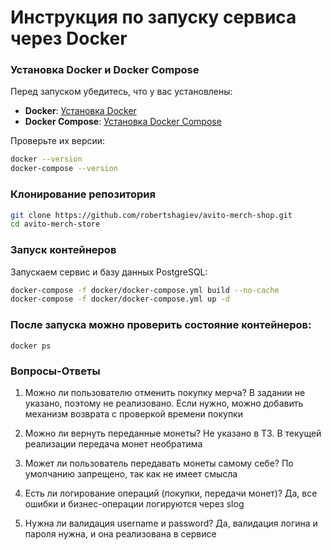 # Инструкция по запуску сервиса через Docker

### Установка Docker и Docker Compose
Перед запуском убедитесь, что у вас установлены:
- **Docker**: [Установка Docker](https://docs.docker.com/engine/install/)
- **Docker Compose**: [Установка Docker Compose](https://docs.docker.com/compose/install/)

Проверьте их версии:
```sh
docker --version
docker-compose --version
```

### Клонирование репозитория
```sh
git clone https://github.com/robertshagiev/avito-merch-shop.git
cd avito-merch-store
```
### Запуск контейнеров
Запускаем сервис и базу данных PostgreSQL:
```sh
docker-compose -f docker/docker-compose.yml build --no-cache
docker-compose -f docker/docker-compose.yml up -d

```

### После запуска можно проверить состояние контейнеров:
```
docker ps
```


### Вопросы-Ответы
1) Можно ли пользователю отменить покупку мерча?
В задании не указано, поэтому не реализовано. Если нужно, можно добавить механизм возврата с проверкой времени покупки

2) Можно ли вернуть переданные монеты?
Не указано в ТЗ. В текущей реализации передача монет необратима

3) Может ли пользователь передавать монеты самому себе?
По умолчанию запрещено, так как не имеет смысла

4) Есть ли логирование операций (покупки, передачи монет)?
Да, все ошибки и бизнес-операции логируются через slog

5) Нужна ли валидация username и password?
Да, валидация логина и пароля нужна, и она реализована в сервисе
